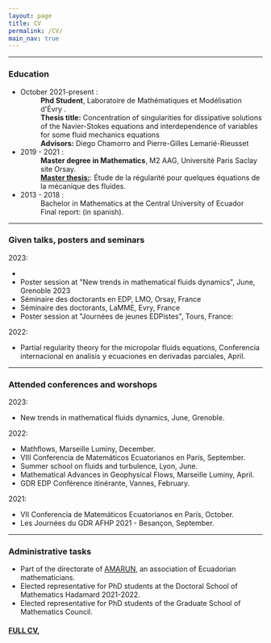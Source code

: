 ```yaml
---
layout: page
title: CV
permalink: /CV/
main_nav: true
---
```

<hr>
<h3 id="education">Education</h3>
<ul>
  <li> <dt>October 2021-present :</dt>
  <dd> <b>Phd Student</b>, Laboratoire de Mathématiques et Modélisation d'Évry </b>.<br>
  <b>Thesis title:</b> Concentration of singularities for dissipative solutions of the Navier-Stokes equations and interdependence of variables for some fluid mechanics equations  <br>
  <b>Advisors:</b>  Diego Chamorro and Pierre-Gilles Lemarié-Rieusset
  </dd>
  </li>
  <li> <dt>2019 - 2021 :</dt><dd> <b>Master degree in Mathematics</b>, M2 AAG, Université Paris Saclay site Orsay.<br>
  <b><a href="https://www.amarun.org/images/amarun/materiales/tesis-maestria/Llerena_2021.pdf" title="masterThesis">Master thesis:</a></b>: Étude de la régularité pour quelques équations de la mécanique des fluides.</dd>
  </li>
  <li> <dt>2013 - 2018 :</dt><dd> Bachelor in Mathematics at the Central University of Ecuador<br>
  Final report: (in spanish).</dd>
  </li>
</ul>

<hr>
<h3 id="GivenSeminars">Given talks, posters and seminars</h3>
<dl>
 <dt>2023:</dt>
  <ul>
  <li></li>
  <li>Poster session at  "New trends in mathematical fluids dynamics", June, Grenoble 2023</li>
  <li>Séminaire des doctorants en EDP, LMO, Orsay, France </li>
  <li>Séminaire des doctorants, LaMME, Evry, France </li>
  <li>Poster session at "Journées de jeunes EDPistes", Tours, France: </li>

  </ul>
  <dt>2022:</dt>
  <ul>
  <li>Partial regularity theory for the micropolar fluids equations, Conferencia internacional en analisis y ecuaciones en derivadas parciales,  April.</li> </ul> 
</dl>
<hr>
<h3 id="Attendconferences">Attended conferences and worshops</h3>
<dl>
  <dt>2023:</dt>
  <ul>
  <li>New trends in mathematical fluids dynamics, June, Grenoble.</li>
  </ul>
  <dt>2022:</dt>
  <ul>
  <li>Mathflows, Marseille Luminy, December. </li>
  <li>VIII Conferencia de Matemáticos Ecuatorianos en París, September. </li>
  <li>Summer school on fluids and turbulence, Lyon, June.</li>
  <li>Mathematical Advances in Geophysical Flows, Marseille Luminy, April.</li>
  <li>GDR EDP Conférence itinérante, Vannes, February. </li>
 </ul>
  <dt>2021:</dt>
  <ul>
  <li>VII Conferencia de Matemáticos Ecuatorianos en París, October. </li>
  <li>Les Journées du GDR AFHP 2021 -  Besançon, September. </li>
 </ul>
</dl>
<hr>
<h3 id="administrative">Administrative tasks</h3>
<ul>
  <li> Part of the directorate of  <a href="https://www.amarun.org" title="AMARUN">AMARUN</a>, an association of Ecuadorian mathematicians.
  </li>
  <li> Elected representative for PhD students at the Doctoral School of Mathematics Hadamard 2021-2022.
  </li>
  <li> Elected representative for PhD students of the Graduate School of Mathematics Council.

  </li>
</ul>
<h4>  <a href="https://www.amarun.org" title="FullCV">FULL CV</a>,</h4>
